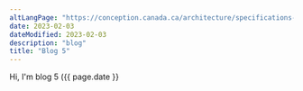 ```yaml
---
altLangPage: "https://conception.canada.ca/architecture/specifications-contenu-architecture-information-canada.html"
date: 2023-02-03
dateModified: 2023-02-03
description: "blog"
title: "Blog 5"
---
```

<p>Hi, I'm blog 5 ({{ page.date }}</p>
